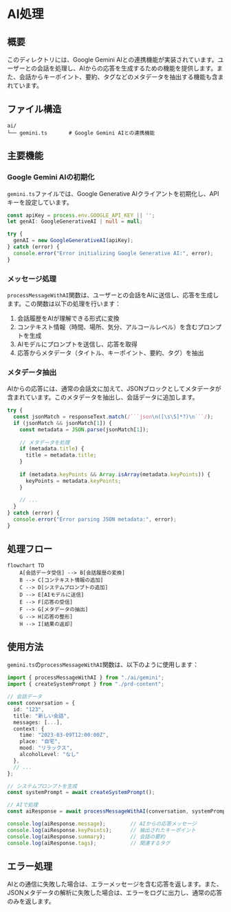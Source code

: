 # AI処理

## 概要
このディレクトリには、Google Gemini AIとの連携機能が実装されています。ユーザーとの会話を処理し、AIからの応答を生成するための機能を提供します。また、会話からキーポイント、要約、タグなどのメタデータを抽出する機能も含まれています。

## ファイル構造
```
ai/
└── gemini.ts       # Google Gemini AIとの連携機能
```

## 主要機能

### Google Gemini AIの初期化
`gemini.ts`ファイルでは、Google Generative AIクライアントを初期化し、APIキーを設定しています。

```typescript
const apiKey = process.env.GOOGLE_API_KEY || '';
let genAI: GoogleGenerativeAI | null = null;

try {
  genAI = new GoogleGenerativeAI(apiKey);
} catch (error) {
  console.error("Error initializing Google Generative AI:", error);
}
```

### メッセージ処理
`processMessageWithAI`関数は、ユーザーとの会話をAIに送信し、応答を生成します。この関数は以下の処理を行います：

1. 会話履歴をAIが理解できる形式に変換
2. コンテキスト情報（時間、場所、気分、アルコールレベル）を含むプロンプトを生成
3. AIモデルにプロンプトを送信し、応答を取得
4. 応答からメタデータ（タイトル、キーポイント、要約、タグ）を抽出

### メタデータ抽出
AIからの応答には、通常の会話文に加えて、JSONブロックとしてメタデータが含まれています。このメタデータを抽出し、会話データに追加します。

```typescript
try {
  const jsonMatch = responseText.match(/```json\n([\s\S]*?)\n```/);
  if (jsonMatch && jsonMatch[1]) {
    const metadata = JSON.parse(jsonMatch[1]);
    
    // メタデータを処理
    if (metadata.title) {
      title = metadata.title;
    }
    
    if (metadata.keyPoints && Array.isArray(metadata.keyPoints)) {
      keyPoints = metadata.keyPoints;
    }
    
    // ...
  }
} catch (error) {
  console.error("Error parsing JSON metadata:", error);
}
```

## 処理フロー

```mermaid
flowchart TD
    A[会話データ受信] --> B[会話履歴の変換]
    B --> C[コンテキスト情報の追加]
    C --> D[システムプロンプトの追加]
    D --> E[AIモデルに送信]
    E --> F[応答の受信]
    F --> G[メタデータの抽出]
    G --> H[応答の整形]
    H --> I[結果の返却]
```

## 使用方法
`gemini.ts`の`processMessageWithAI`関数は、以下のように使用します：

```typescript
import { processMessageWithAI } from "./ai/gemini";
import { createSystemPrompt } from "./prd-content";

// 会話データ
const conversation = {
  id: "123",
  title: "新しい会話",
  messages: [...],
  context: {
    time: "2023-03-09T12:00:00Z",
    place: "自宅",
    mood: "リラックス",
    alcoholLevel: "なし"
  },
  // ...
};

// システムプロンプトを生成
const systemPrompt = await createSystemPrompt();

// AIで処理
const aiResponse = await processMessageWithAI(conversation, systemPrompt);

console.log(aiResponse.message);        // AIからの応答メッセージ
console.log(aiResponse.keyPoints);      // 抽出されたキーポイント
console.log(aiResponse.summary);        // 会話の要約
console.log(aiResponse.tags);           // 関連するタグ
```

## エラー処理
AIとの通信に失敗した場合は、エラーメッセージを含む応答を返します。また、JSONメタデータの解析に失敗した場合は、エラーをログに出力し、通常の応答のみを返します。 